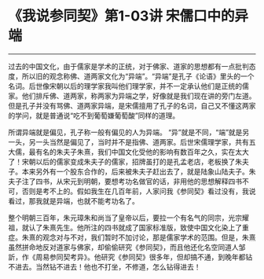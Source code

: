# 《我说参同契》第1-03讲 宋儒口中的异端

------

过去的中国文化，由于儒家是学术的正统，对于佛家、道家的思想都有一点批判态度，所以旧的观念称佛、道两家文化为“异端”。“异端”是孔子《论语》里头的一个名词。后世像宋朝以后的理学家我叫他们理学家，并不一定承认他们是正统的儒家。他们排斥佛、道两家，称两家为异端之学，好像就是我们现在讲的旁门左道。但是孔子并没有骂佛、道两家异端，是宋儒擅用了孔子的名词，自己又不懂这两家的学问，就是普通说“吃不到葡萄嫌葡萄酸”同样的道理。

所谓异端就是偏见，孔子称一般有偏见的人为异端。 “异”就是不同，“端”就是另一头，另一头当然是偏见了，当时并不是指佛、道两家。后世宋儒理学家，共有五大儒，最有名的朱夫子朱熹，我们中国文化受他的影响有数百年之久，实在太大了！宋朝以后的儒家变成朱夫子的儒家，招牌虽打的是孔孟老店，老板换了朱夫子。本来另外有一个股东合作的，后来被朱夫子赶出去了，就是陆象山陆夫子。朱夫子注了四书，从宋元到明朝，要想考功名做官的话，非用他的思想解释四书不可，否则是考不上的。假如我生在几百年前，人家问我《参同契》看过没有，我说看过，那我就是异端，也就不能考功名了。

整个明朝三百年，朱元璋朱和尚当了皇帝以后，要拉一个有名气的同宗，光宗耀祖，就认了朱熹先生。他所注的四书就成了国家标准版，致使中国文化染上了重症。朱熹的观念对与不对，我们暂时不加讨论，那是儒家学术的范围。但是，朱熹虽然拼命地反对道家与佛家，却偷偷研究《参同契》，而且他还化名空同道人邹訢，作《周易参同契考异》。他研究《参同契》很多年，但却搞不通，到晚年都钻不进去。当然钻不进去！他也不打坐，不修道，怎么钻得进去！